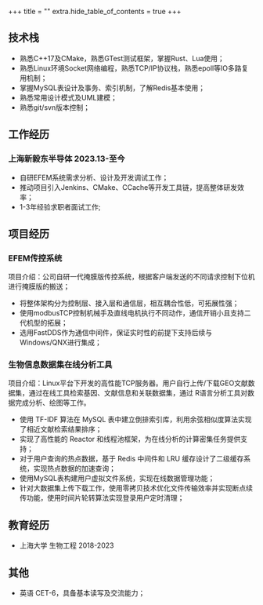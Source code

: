 +++
title = ""
extra.hide_table_of_contents = true
+++

## 技术栈
- 熟悉C++17及CMake，熟悉GTest测试框架，掌握Rust、Lua使用；
- 熟悉Linux环境Socket网络编程，熟悉TCP/IP协议栈，熟悉epoll等IO多路复用机制；
- 掌握MySQL表设计及事务、索引机制，了解Redis基本使用；
- 熟悉常用设计模式及UML建模；
- 熟悉git/svn版本控制；

## 工作经历
### 上海新毅东半导体 2023.13-至今 
- 自研EFEM系统需求分析、设计及开发调试工作；
- 推动项目引入Jenkins、CMake、CCache等开发工具链，提高整体研发效率；
- 1-3年经验求职者面试工作;

## 项目经历
### EFEM传控系统
项目介绍：公司自研一代掩膜版传控系统，根据客户端发送的不同请求控制下位机进行掩膜版的搬送；
- 将整体架构分为控制层、接入层和通信层，相互耦合性低，可拓展性强；
- 使用modbusTCP控制机械手及直线电机执行不同动作，通信开销小且支持二代机型的拓展；
- 选用FastDDS作为通信中间件，保证实时性的前提下支持后续与Windows/QNX进行集成；

### 生物信息数据集在线分析工具
项目介绍：Linux平台下开发的高性能TCP服务器。用户自行上传/下载GEO文献数据集，通过在线工具检索基因、文献信息和关联数据集，通过 R语言分析工具对数据完成分析、绘图等工作。

- 使用 TF-IDF 算法在 MySQL 表中建立倒排索引库，利用余弦相似度算法实现了相近文献检索结果排序；
- 实现了高性能的 Reactor 和线程池框架，为在线分析的计算密集任务提供支持；
- 对于用户查询的热点数据，基于 Redis 中间件和 LRU 缓存设计了二级缓存系统，实现热点数据的加速查询；
- 使用MySQL表构建用户虚拟文件系统，实现在线数据管理功能；
- 针对大数据集上传下载工作，使用零拷贝技术优化文件传输效率并实现断点续传功能，使用时间片轮转算法实现登录用户定时清理；


## 教育经历
- 上海大学 生物工程 2018-2023

## 其他
- 英语 CET-6，具备基本读写及交流能力；